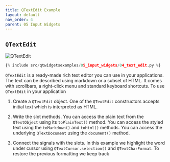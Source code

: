 ```yaml
---
title: QTextEdit Example
layout: default
nav_order: 4
parent: 05 Input Widgets
---
```


## `QTextEdit`

![QTextEdit](/blog/images/qtwidgetsexamples/05_input_widgets/04_text_edit.png)

```python
{% include src/qtwidgetsexamples/05_input_widgets/04_text_edit.py %}
```

`QTextEdit` is a ready-made rich text editor you can use in your applications. The text can be described using markdown or a subset of HTML. It comes with scrollbars, a right-click menu and standard keyboard shortcuts. To use `QTextEdit` in your application

1. Create a `QTextEdit` object. One of the `QTextEdit` constructors accepts initial text which is interpreted as HTML.

2. Write the slot methods. You can access the plain text from the `QTextObject` using its `toPlainText()` method. You can access the styled text using the `toMarkdown()` and `toHtml()` methods. You can access the underlying `QTextDocument` using the `document()` method.

3. Connect the signals with the slots. In this example we highlight the word under cursor using `QTextCursor.selection()` and `QTextCharFormat`. To restore the previous formatting we keep track 